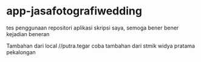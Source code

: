 # app-jasafotografiwedding
tes penggunaan repositori aplikasi skripsi saya, semoga bener bener kejadian beneran

Tambahan dari local //putra.tegar
coba tambahan dari stmik widya pratama pekalongan